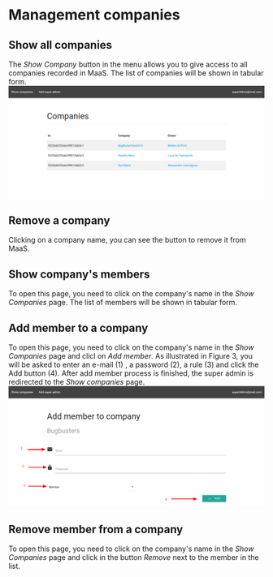 # Management companies
## Show all companies
The *Show Company* button in the menu allows you to give access to all companies recorded in MaaS. 
The list of companies will be shown in tabular form.
![](../img/showCompanies.png)

## Remove a company
Clicking on a company name, you can see the button to remove it from MaaS.

## Show company's members
To open this page, you need to click on the company's name in the *Show Companies* page.
The list of members will be shown in tabular form.

## Add member to a company
To open this page, you need to click on the company's name in the *Show Companies* page and clicl on *Add member*.
As illustrated in Figure 3, you will be asked to enter an e-mail (1) , a password (2), a rule (3) and click the Add button (4). After add member process is finished, the super admin is redirected to the *Show companies* page. 
![](../img/addMemberToCompany.png)

## Remove member from a company
To open this page, you need to click on the company's name in the *Show Companies* page and click in the button *Remove* next to the member in the list.

